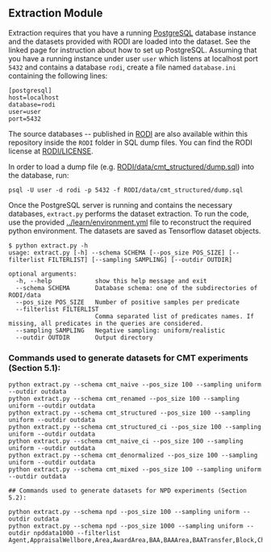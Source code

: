 ## Extraction Module

Extraction requires that you have a running [PostgreSQL](https://www.postgresql.org) database instance and the datasets provided with RODI are loaded into the dataset. See the linked page for instruction about how to set up PostgreSQL. Assuming that you have a running instance under user `user` which listens at localhost port `5432` and contains a database `rodi`, create a file named `database.ini` containing the following lines:

```
[postgresql]
host=localhost
database=rodi
user=user
port=5432
```

The source databases -- published in [RODI](https://www.cs.ox.ac.uk/isg/tools/RODI/) are also available within this repository inside the `RODI` folder in SQL dump files. You can find the RODI license at [RODI/LICENSE](RODI/LICENSE).

In order to load a dump file (e.g. [RODI/data/cmt_structured/dump.sql](RODI/data/cmt_structured/dump.sql)) into the database, run:

`psql -U user -d rodi -p 5432 -f RODI/data/cmt_structured/dump.sql`

Once the PostgreSQL server is running and contains the necessary databases, `extract.py` performs the dataset extraction. To run the code, use the provided [../learn/environment.yml](../learn/environment.yml) file to reconstruct the required python environment. The datasets are saved as Tensorflow dataset objects. 


```
$ python extract.py -h
usage: extract.py [-h] --schema SCHEMA [--pos_size POS_SIZE] [--filterlist FILTERLIST] [--sampling SAMPLING] [--outdir OUTDIR]

optional arguments:
  -h, --help            show this help message and exit
  --schema SCHEMA       Database schema: one of the subdirectories of RODI/data
  --pos_size POS_SIZE   Number of positive samples per predicate
  --filterlist FILTERLIST
                        Comma separated list of predicates names. If missing, all predicates in the queries are considered.
  --sampling SAMPLING   Negative sampling: uniform/realistic
  --outdir OUTDIR       Output directory
```

### Commands used to generate datasets for CMT experiments (Section 5.1):

```
python extract.py --schema cmt_naive --pos_size 100 --sampling uniform --outdir outdata
python extract.py --schema cmt_renamed --pos_size 100 --sampling uniform --outdir outdata
python extract.py --schema cmt_structured --pos_size 100 --sampling uniform --outdir outdata
python extract.py --schema cmt_structured_ci --pos_size 100 --sampling uniform --outdir outdata
python extract.py --schema cmt_naive_ci --pos_size 100 --sampling uniform --outdir outdata
python extract.py --schema cmt_denormalized --pos_size 100 --sampling uniform --outdir outdata
python extract.py --schema cmt_mixed --pos_size 100 --sampling uniform --outdir outdata

## Commands used to generate datasets for NPD experiments (Section 5.2):

python extract.py --schema npd --pos_size 100 --sampling uniform --outdir outdata
python extract.py --schema npd --pos_size 1000 --sampling uniform --outdir npddata1000 --filterlist Agent,AppraisalWellbore,Area,AwardArea,BAA,BAAArea,BAATransfer,Block,ChangeOfCompanyNameTransfer,Company,CompanyReserve,ConcreteStructureFacility,Condeep3ShaftsFacility,Condeep4ShaftsFacility,CondensatePipeline,DSTForWellbore,DevelopmentWellbore,Discovery,DiscoveryArea,DiscoveryReserve
```
